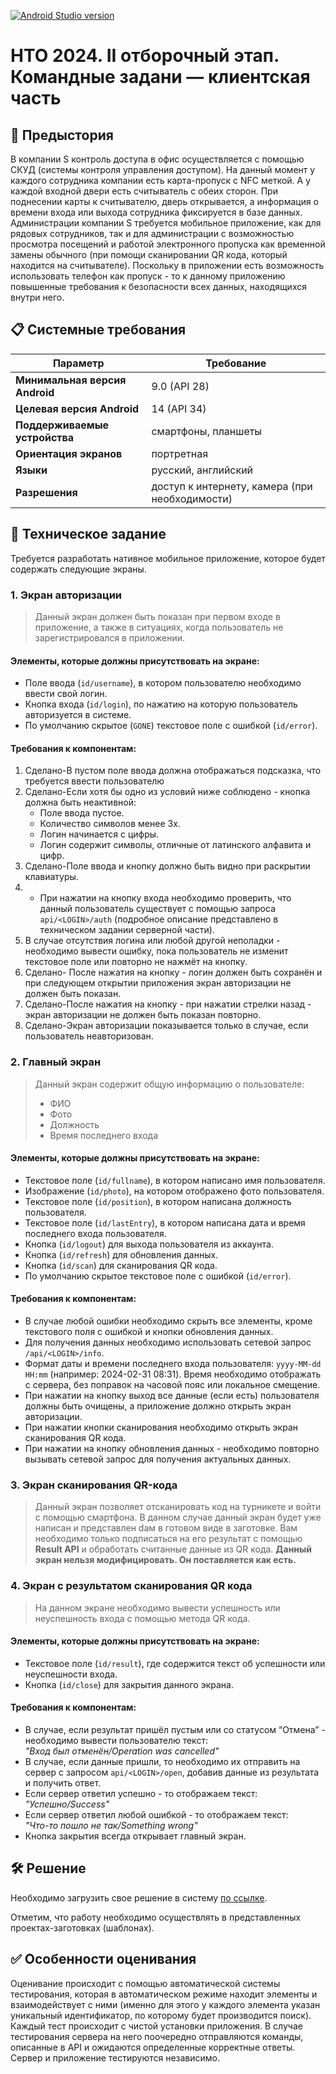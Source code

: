 [![Android Studio version](https://img.shields.io/endpoint?url=https%3A%2F%2Fsicampus.ru%2Fgitea%2Fcore%2Fdocs%2Fraw%2Fbranch%2Fmain%2Fandroid-studio-label.json)](https://sicampus.ru/gitea/core/docs/src/branch/main/how-upload-project.md)

# НТО 2024. II отборочный этап. Командные задани — клиентская часть

## 📖 Предыстория
В компании S контроль доступа в офис осуществляется с помощью СКУД (системы контроля управления доступом). На данный момент у каждого сотрудника компании есть карта-пропуск с NFC меткой. А у каждой входной двери есть считыватель с обеих сторон. При поднесении карты к считывателю, дверь открывается, а информация о времени входа или выхода сотрудника фиксируется в базе данных. 
Администрации компании S требуется мобильное приложение, как для рядовых сотрудников, так и для администрации с возможностью просмотра посещений и работой электронного пропуска как временной замены обычного (при помощи сканировании QR кода, который находится на считывателе). Поскольку в приложении есть возможность использовать телефон как пропуск - то к данному приложению повышенные требования к безопасности всех данных, находящихся внутри него.



## 📋 Системные требования

| **Параметр**                | **Требование**                        |
|-----------------------------|---------------------------------------|
| **Минимальная версия Android** | 9.0 (API 28)                         |
| **Целевая версия Android**    | 14 (API 34)                          |
| **Поддерживаемые устройства** | смартфоны, планшеты                  |
| **Ориентация экранов**         | портретная                           |
| **Языки**                    | русский, английский                  |
| **Разрешения**               | доступ к интернету, камера (при необходимости) |



## 📱 Техническое задание
Требуется разработать нативное мобильное приложение, которое будет содержать следующие экраны.


### 1. Экран авторизации

> Данный экран должен быть показан при первом входе в приложение, а также в ситуациях, когда пользователь не зарегистрировался в приложении.

#### Элементы, которые должны присутствовать на экране:
- Поле ввода (`id/username`), в котором пользователю необходимо ввести свой логин.
- Кнопка входа (`id/login`), по нажатию на которую пользователь авторизуется в системе.
- По умолчанию скрытое (`GONE`) текстовое поле с ошибкой (`id/error`).

#### Требования к компонентам:
1. Сделано-В пустом поле ввода должна отображаться подсказка, что требуется ввести пользователю
2. Сделано-Если хотя бы одно из условий ниже соблюдено - кнопка должна быть неактивной:
   - Поле ввода пустое.
   - Количество символов менее 3х.
   - Логин начинается с цифры.
   - Логин содержит символы, отличные от латинского алфавита и цифр.
3. Сделано-Поле ввода и кнопку должно быть видно при раскрытии клавиатуры.
4. - При нажатии на кнопку входа необходимо проверить, что данный пользователь существует с помощью запроса `api/<LOGIN>/auth` (подробное описание представлено в техническом задании серверной части).
5. В случае отсутствия логина или любой другой неполадки - необходимо вывести ошибку, пока пользователь не изменит текстовое поле или повторно не нажмёт на кнопку.
6. Сделано- После нажатия на кнопку - логин должен быть сохранён и при следующем открытии приложения экран авторизации не должен быть показан.
7. Сделано-После нажатия на кнопку - при нажатии стрелки назад - экран авторизации не должен быть показан повторно.
8. Сделано-Экран авторизации показывается только в случае, если пользователь неавторизован.




### 2. Главный экран

> Данный экран содержит общую информацию о пользователе:
>- ФИО
>- Фото
>- Должность
>- Время последнего входа

#### Элементы, которые должны присутствовать на экране:
- Текстовое поле (`id/fullname`), в котором написано имя пользователя.
- Изображение (`id/photo`), на котором отображено фото пользователя.
- Текстовое поле (`id/position`), в котором написана должность пользователя.
- Текстовое поле (`id/lastEntry`), в котором написана дата и время последнего входа пользователя.
- Кнопка (`id/logout`) для выхода пользователя из аккаунта.
- Кнопка (`id/refresh`) для обновления данных.
- Кнопка (`id/scan`) для сканирования QR кода.
- По умолчанию скрытое текстовое поле с ошибкой (`id/error`).

#### Требования к компонентам:
- В случае любой ошибки необходимо скрыть все элементы, кроме текстового поля с ошибкой и кнопки обновления данных.
- Для получения данных необходимо использовать сетевой запрос `/api/<LOGIN>/info`.
- Формат даты и времени последнего входа пользователя: `yyyy-MM-dd HH:mm` (например: 2024-02-31 08:31). Время необходимо отображать с сервера, без поправок на часовой пояс или локальное смещение.
- При нажатии на кнопку выход все данные (если есть) пользователя должны быть очищены, а приложение должно открыть экран авторизации.
- При нажатии кнопки сканирования необходимо открыть экран сканирования QR кода.
- При нажатии на кнопку обновления данных - необходимо повторно вызывать сетевой запрос для получения актуальных данных.



### 3. Экран сканирования QR-кода

> Данный экран позволяет отсканировать код на турникете и войти с помощью смартфона. В данном случае данный экран будет уже написан и представлен dам в готовом виде в заготовке. Вам необходимо только подписаться на его результат с помощью **Result API** и обработать считанные данные из QR кода. **Данный экран нельзя модифицировать. Он поставляется как есть.**



### 4. Экран с результатом сканирования QR кода

> На данном экране необходимо вывести успешность или неуспешность входа с помощью метода QR кода.

#### Элементы, которые должны присутствовать на экране:
- Текстовое поле (`id/result`), где содержится текст об успешности или неуспешности входа.
- Кнопка (`id/close`) для закрытия данного экрана.

#### Требования к компонентам:
- В случае, если результат пришёл пустым или со статусом “Отмена” - необходимо вывести пользователю текст:  
  *"Вход был отменён/Operation was cancelled"*
- В случае, если данные пришли, то необходимо их отправить на сервер с запросом `api/<LOGIN>/open`, добавив данные из результата и получить ответ.
- Если сервер ответил успешно - то отображаем текст:  
  *"Успешно/Success"*
- Если сервер ответил любой ошибкой - то отображаем текст:  
  *"Что-то пошло не так/Something wrong"*
- Кнопка закрытия всегда открывает главный экран.



## 🛠 Решение

Необходимо загрузить свое решение в систему [по ссылке](https://innovationcampus.ru/lms/mod/quiz/view.php?id=2149).

Отметим, что работу необходимо осуществлять в представленных проектах-заготовках (шаблонах). 



## ✅ Особенности оценивания

Оценивание происходит с помощью автоматической системы тестирования, которая в автоматическом режиме находит элементы и взаимодействует с ними (именно для этого у каждого элемента указан уникальный идентификатор, по которому будет производится поиск). Каждый тест происходит с чистой установки приложения.
В случае тестирования сервера на него поочередно отправляются команды, описанные в API и ожидаются определенные корректные ответы.
Сервер и приложение тестируются независимо.

